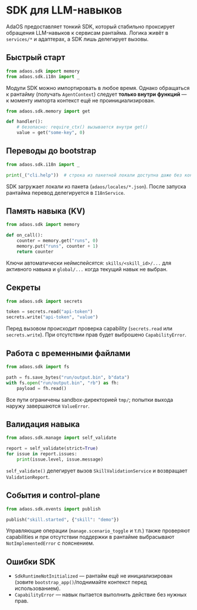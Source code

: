 # SDK для LLM-навыков

AdaOS предоставляет тонкий SDK, который стабильно проксирует обращения
LLM-навыков к сервисам рантайма. Логика живёт в `services/*` и адаптерах,
а SDK лишь делегирует вызовы.

## Быстрый старт

```python
from adaos.sdk import memory
from adaos.sdk.i18n import _
```

Модули SDK можно импортировать в любое время. Однако обращаться к
рантайму (получать `AgentContext`) следует **только внутри функций** —
к моменту импорта контекст ещё не проинициализирован.

```python
from adaos.sdk.memory import get

def handler():
    # безопасно: require_ctx() вызывается внутри get()
    value = get("some-key", 0)
```

## Переводы до bootstrap

```python
from adaos.sdk.i18n import _

print(_("cli.help"))  # строка из пакетной локали доступна даже без контекста
```

SDK загружает локали из пакета (`adaos/locales/*.json`). После запуска
рантайма перевод делегируется в `I18nService`.

## Память навыка (KV)

```python
from adaos.sdk import memory

def on_call():
    counter = memory.get("runs", 0)
    memory.put("runs", counter + 1)
    return counter
```

Ключи автоматически неймспейсятся: `skills/<skill_id>/...` для активного
навыка и `global/...` когда текущий навык не выбран.

## Секреты

```python
from adaos.sdk import secrets

token = secrets.read("api-token")
secrets.write("api-token", "value")
```

Перед вызовом происходит проверка capability (`secrets.read` или
`secrets.write`). При отсутствии прав будет выброшено `CapabilityError`.

## Работа с временными файлами

```python
from adaos.sdk import fs

path = fs.save_bytes("run/output.bin", b"data")
with fs.open("run/output.bin", "rb") as fh:
    payload = fh.read()
```

Все пути ограничены sandbox-директорией `tmp/`; попытки выхода наружу
завершаются `ValueError`.

## Валидация навыка

```python
from adaos.sdk.manage import self_validate

report = self_validate(strict=True)
for issue in report.issues:
    print(issue.level, issue.message)
```

`self_validate()` делегирует вызов `SkillValidationService` и возвращает
`ValidationReport`.

## События и control-plane

```python
from adaos.sdk.events import publish

publish("skill.started", {"skill": "demo"})
```

Управляющие операции (`manage.scenario_toggle` и т.п.) также проверяют
capabilities и при отсутствии поддержки в рантайме выбрасывают
`NotImplementedError` с пояснением.

## Ошибки SDK

* `SdkRuntimeNotInitialized` — рантайм ещё не инициализирован (зовите
  `bootstrap_app()`/поднимайте контекст перед использованием).
* `CapabilityError` — навык пытается выполнить действие без нужных прав.
